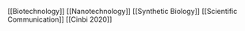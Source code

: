 [[Biotechnology]]
[[Nanotechnology]]
[[Synthetic Biology]]
[[Scientific Communication]]
[[Cinbi 2020]]
